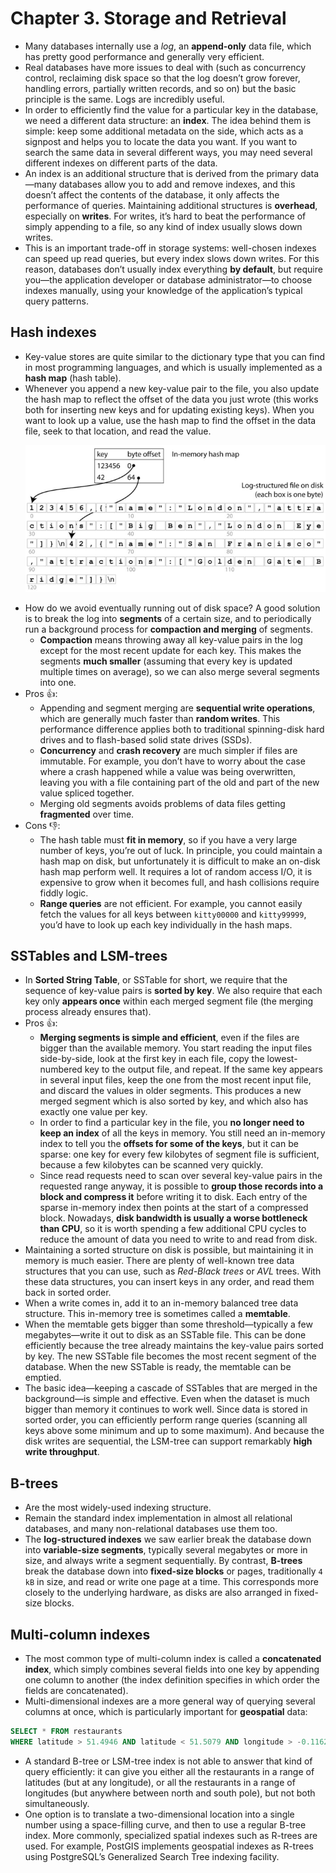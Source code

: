 # Chapter 3. Storage and Retrieval

- Many databases internally use a _log_, an **append-only** data file, which has pretty good performance and generally very efficient.
- Real databases have more issues to deal with (such as concurrency control, reclaiming disk space so that the log doesn’t grow forever, handling errors, partially written records, and so on) but the basic principle is the same. Logs are incredibly useful.
- In order to efficiently find the value for a particular key in the database, we need a different data structure: an **index**. The idea behind them is simple: keep some additional metadata on the side, which acts as a signpost and helps you to locate the data you want. If you want to search the same data in several different ways, you may need several different indexes on different parts of the data.
- An index is an additional structure that is derived from the primary data—many databases allow you to add and remove indexes, and this doesn’t affect the contents of the database, it only affects the performance of queries. Maintaining additional structures is **overhead**, especially on **writes**. For writes, it’s hard to beat the performance of simply appending to a file, so any kind of index usually slows down writes.
- This is an important trade-off in storage systems: well-chosen indexes can speed up read queries, but every index slows down writes. For this reason, databases don’t usually index everything **by default**, but require you—the application developer or database administrator—to choose indexes manually, using your knowledge of the application’s typical query patterns.

## Hash indexes

- Key-value stores are quite similar to the dictionary type that you can find in most programming languages, and which is usually implemented as a **hash map** (hash table).
- Whenever you append a new key-value pair to the file, you also update the hash map to reflect the offset of the data you just wrote (this works both for inserting new keys and for updating existing keys). When you want to look up a value, use the hash map to find the offset in the data file, seek to that location, and read the value. <p align="center"><img src="assets/hash-indexes.png"></p>
- How do we avoid eventually running out of disk space? A good solution is to break the log into **segments** of a certain size, and to periodically run a background process for **compaction and merging** of segments.
  - **Compaction** means throwing away all key-value pairs in the log except for the most recent update for each key. This makes the segments **much smaller** (assuming that every key is updated multiple times on average), so we can also merge several segments into one.
- Pros :+1::
  - Appending and segment merging are **sequential write operations**, which are generally much faster than **random writes**. This performance difference applies both to traditional spinning-disk hard drives and to flash-based solid state drives (SSDs).
  - **Concurrency** and **crash recovery** are much simpler if files are immutable. For example, you don’t have to worry about the case where a crash happened while a value was being overwritten, leaving you with a file containing part of the old and part of the new value spliced together.
  - Merging old segments avoids problems of data files getting **fragmented** over time.
- Cons :-1::
  - The hash table must **fit in memory**, so if you have a very large number of keys, you’re out of luck. In principle, you could maintain a hash map on disk, but unfortunately it is difficult to make an on-disk hash map perform well. It requires a lot of random access I/O, it is expensive to grow when it becomes full, and hash collisions require fiddly logic.
  - **Range queries** are not efficient. For example, you cannot easily fetch the values for all keys between `kitty00000` and `kitty99999`, you’d have to look up each key individually in the hash maps.

## SSTables and LSM-trees

- In **Sorted String Table**, or SSTable for short, we require that the sequence of key-value pairs is **sorted by key**. We also require that each key only **appears once** within each merged segment file (the merging process already ensures that).
- Pros :+1::
  - **Merging segments is simple and efficient**, even if the files are bigger than the available memory. You start reading the input files side-by-side, look at the first key in each file, copy the lowest-numbered key to the output file, and repeat. If the same key appears in several input files, keep the one from the most recent input file, and discard the values in older segments. This produces a new merged segment which is also sorted by key, and which also has exactly one value per key.
  - In order to find a particular key in the file, you **no longer need to keep an index** of all the keys in memory. You still need an in-memory index to tell you the **offsets for some of the keys**, but it can be sparse: one key for every few kilobytes of segment file is sufficient, because a few kilobytes can be scanned very quickly.
  - Since read requests need to scan over several key-value pairs in the requested range anyway, it is possible to **group those records into a block and compress it** before writing it to disk. Each entry of the sparse in-memory index then points at the start of a compressed block. Nowadays, **disk bandwidth is usually a worse bottleneck than CPU**, so it is worth spending a few additional CPU cycles to reduce the amount of data you need to write to and read from disk.
- Maintaining a sorted structure on disk is possible, but maintaining it in memory is much easier. There are plenty of well-known tree data structures that you can use, such as _Red-Black trees_ or _AVL_ trees. With these data structures, you can insert keys in any order, and read them back in sorted order.
- When a write comes in, add it to an in-memory balanced tree data structure. This in-memory tree is sometimes called a **memtable**.
- When the memtable gets bigger than some threshold—typically a few megabytes—write it out to disk as an SSTable file. This can be done efficiently because the tree already maintains the key-value pairs sorted by key. The new SSTable file becomes the most recent segment of the database. When the new SSTable is ready, the memtable can be emptied.
- The basic idea—keeping a cascade of SSTables that are merged in the background—is simple and effective. Even when the dataset is much bigger than memory it continues to work well. Since data is stored in sorted order, you can efficiently perform range queries (scanning all keys above some minimum and up to some maximum). And because the disk writes are sequential, the LSM-tree can support remarkably **high write throughput**.

## B-trees

- Are the most widely-used indexing structure.
- Remain the standard index implementation in almost all relational databases, and many non-relational databases use them too.
- The **log-structured indexes** we saw earlier break the database down into **variable-size segments**, typically several megabytes or more in size, and always write a segment sequentially. By contrast, **B-trees** break the database down into **fixed-size blocks** or pages, traditionally `4 kB` in size, and read or write one page at a time. This corresponds more closely to the underlying hardware, as
  disks are also arranged in fixed-size blocks.

## Multi-column indexes

- The most common type of multi-column index is called a **concatenated index**, which simply combines several fields into one key by appending one column to another (the index definition specifies in which order the fields are concatenated).
- Multi-dimensional indexes are a more general way of querying several columns at once, which is particularly important for **geospatial** data:

```sql
SELECT * FROM restaurants
WHERE latitude > 51.4946 AND latitude < 51.5079 AND longitude > -0.1162 AND longitude < -0.1004;
```

- A standard B-tree or LSM-tree index is not able to answer that kind of query efficiently: it can give you either all the restaurants in a range of latitudes (but at any longitude), or all the restaurants in a range of longitudes (but anywhere between north and south pole), but not both simultaneously.
- One option is to translate a two-dimensional location into a single number using a space-filling curve, and then to use a regular B-tree index. More commonly, specialized spatial indexes such as R-trees are used. For example, PostGIS implements geospatial indexes as R-trees using PostgreSQL’s Generalized Search Tree indexing facility.
